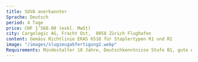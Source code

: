 ```yaml
---
title: SUVA anerkannter
Sprache: Deutsch
period: 4 Tage
price: CHF 1’560.00 (exkl. MwSt)
city: Cargologic AG, Fracht Ost,  8058 Zürich Flughafen
content: Gemäss Richtlinie EKAS 6518 für Staplertypen R1 und R2
image: "/images/slugzeugabfertigung2.webp"
Requirements: Mindestalter 18 Jahre, Deutschkenntnisse Stufe B1, gute Auffassungsgabe, generell gute  körperliche Verfassung, gutes Seh- und Hörvermögen, technisches Verständnis, zuverlässige, verantwortungsvolle und umsichtige Handlungsweise.
---
```

